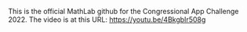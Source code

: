 This is the official MathLab github for the Congressional App Challenge 2022. The video is at this URL: https://youtu.be/4BkgbIr508g
